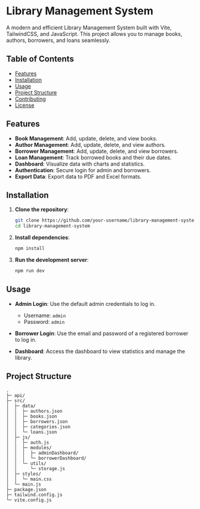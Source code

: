 # Library Management System

A modern and efficient Library Management System built with Vite, TailwindCSS, and JavaScript. This project allows you to manage books, authors, borrowers, and loans seamlessly.

## Table of Contents

- [Features](#features)
- [Installation](#installation)
- [Usage](#usage)
- [Project Structure](#project-structure)
- [Contributing](#contributing)
- [License](#license)

## Features

- **Book Management**: Add, update, delete, and view books.
- **Author Management**: Add, update, delete, and view authors.
- **Borrower Management**: Add, update, delete, and view borrowers.
- **Loan Management**: Track borrowed books and their due dates.
- **Dashboard**: Visualize data with charts and statistics.
- **Authentication**: Secure login for admin and borrowers.
- **Export Data**: Export data to PDF and Excel formats.

## Installation

1. **Clone the repository**:
    ```sh
    git clone https://github.com/your-username/library-management-system.git
    cd library-management-system
    ```

2. **Install dependencies**:
    ```sh
    npm install
    ```

3. **Run the development server**:
    ```sh
    npm run dev
    ```

## Usage

- **Admin Login**: Use the default admin credentials to log in.
    - Username: `admin`
    - Password: `admin`

- **Borrower Login**: Use the email and password of a registered borrower to log in.

- **Dashboard**: Access the dashboard to view statistics and manage the library.

## Project Structure

```plaintext
.
├─ api/
├─ src/
│  ├─ data/
│  │  ├─ authors.json
│  │  ├─ books.json
│  │  ├─ borrowers.json
│  │  ├─ categories.json
│  │  └─ loans.json
│  ├─ js/
│  │  ├─ auth.js
│  │  ├─ modules/
│  │  │  ├─ adminDashboard/
│  │  │  └─ borrowerDashboard/
│  │  └─ utils/
│  │     └─ storage.js
│  ├─ styles/
│  │  └─ main.css
│  └─ main.js
├─ package.json
├─ tailwind.config.js
└─ vite.config.js
